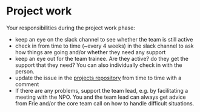 # Project work

Your responsibilities during the project work phase:

* keep an eye on the slack channel to see whether the team is still active
* check in from time to time \(~every 4 weeks\) in the slack channel to ask how things are going and/or whether they need any support
* keep an eye out for the team trainee. Are they active? do they get the support that they need? You can also individually check in with the person. 
* update the issue in the [projects repository](github-projects-repository.md) from time to time with a comment
* If there are any problems, support the team lead, e.g. by facilitating a meeting with the NPO. You and the team lead can always get advice from Frie and/or the core team call on how to handle difficult situations. 

